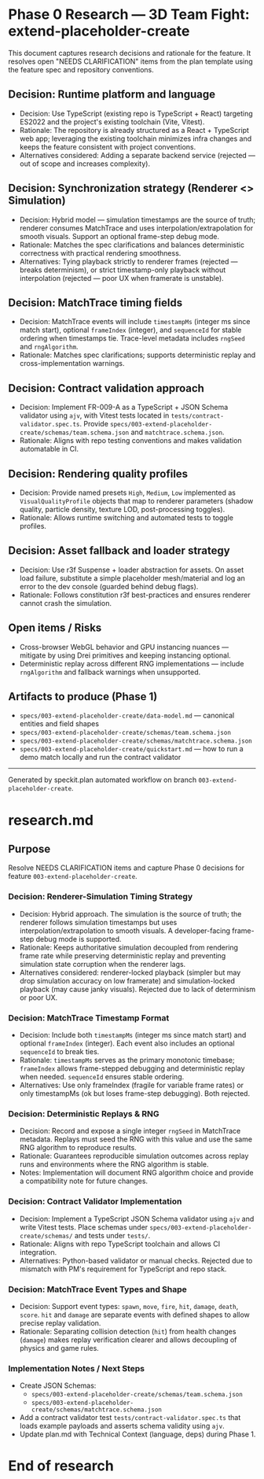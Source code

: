 # Phase 0 Research — 3D Team Fight: extend-placeholder-create

This document captures research decisions and rationale for the feature. It resolves open "NEEDS CLARIFICATION" items from the plan template using the feature spec and repository conventions.

## Decision: Runtime platform and language

- Decision: Use TypeScript (existing repo is TypeScript + React) targeting ES2022 and the project's existing toolchain (Vite, Vitest).
- Rationale: The repository is already structured as a React + TypeScript web app; leveraging the existing toolchain minimizes infra changes and keeps the feature consistent with project conventions.
- Alternatives considered: Adding a separate backend service (rejected — out of scope and increases complexity).

## Decision: Synchronization strategy (Renderer <> Simulation)

- Decision: Hybrid model — simulation timestamps are the source of truth; renderer consumes MatchTrace and uses interpolation/extrapolation for smooth visuals. Support an optional frame-step debug mode.
- Rationale: Matches the spec clarifications and balances deterministic correctness with practical rendering smoothness.
- Alternatives: Tying playback strictly to renderer frames (rejected — breaks determinism), or strict timestamp-only playback without interpolation (rejected — poor UX when framerate is unstable).

## Decision: MatchTrace timing fields

- Decision: MatchTrace events will include `timestampMs` (integer ms since match start), optional `frameIndex` (integer), and `sequenceId` for stable ordering when timestamps tie. Trace-level metadata includes `rngSeed` and `rngAlgorithm`.
- Rationale: Matches spec clarifications; supports deterministic replay and cross-implementation warnings.

## Decision: Contract validation approach

- Decision: Implement FR-009-A as a TypeScript + JSON Schema validator using `ajv`, with Vitest tests located in `tests/contract-validator.spec.ts`. Provide `specs/003-extend-placeholder-create/schemas/team.schema.json` and `matchtrace.schema.json`.
- Rationale: Aligns with repo testing conventions and makes validation automatable in CI.

## Decision: Rendering quality profiles

- Decision: Provide named presets `High`, `Medium`, `Low` implemented as `VisualQualityProfile` objects that map to renderer parameters (shadow quality, particle density, texture LOD, post-processing toggles).
- Rationale: Allows runtime switching and automated tests to toggle profiles.

## Decision: Asset fallback and loader strategy

- Decision: Use r3f Suspense + loader abstraction for assets. On asset load failure, substitute a simple placeholder mesh/material and log an error to the dev console (guarded behind debug flags).
- Rationale: Follows constitution r3f best-practices and ensures renderer cannot crash the simulation.

## Open items / Risks

- Cross-browser WebGL behavior and GPU instancing nuances — mitigate by using Drei primitives and keeping instancing optional.
- Deterministic replay across different RNG implementations — include `rngAlgorithm` and fallback warnings when unsupported.

## Artifacts to produce (Phase 1)

- `specs/003-extend-placeholder-create/data-model.md` — canonical entities and field shapes
- `specs/003-extend-placeholder-create/schemas/team.schema.json`
- `specs/003-extend-placeholder-create/schemas/matchtrace.schema.json`
- `specs/003-extend-placeholder-create/quickstart.md` — how to run a demo match locally and run the contract validator

---

Generated by speckit.plan automated workflow on branch `003-extend-placeholder-create`.
# research.md

## Purpose
Resolve NEEDS CLARIFICATION items and capture Phase 0 decisions for feature `003-extend-placeholder-create`.

### Decision: Renderer-Simulation Timing Strategy
- Decision: Hybrid approach. The simulation is the source of truth; the renderer follows simulation timestamps but uses interpolation/extrapolation to smooth visuals. A developer-facing frame-step debug mode is supported.
- Rationale: Keeps authoritative simulation decoupled from rendering frame rate while preserving deterministic replay and preventing simulation state corruption when the renderer lags.
- Alternatives considered: renderer-locked playback (simpler but may drop simulation accuracy on low framerate) and simulation-locked playback (may cause janky visuals). Rejected due to lack of determinism or poor UX.

### Decision: MatchTrace Timestamp Format
- Decision: Include both `timestampMs` (integer ms since match start) and optional `frameIndex` (integer). Each event also includes an optional `sequenceId` to break ties.
- Rationale: `timestampMs` serves as the primary monotonic timebase; `frameIndex` allows frame-stepped debugging and deterministic replay when needed. `sequenceId` ensures stable ordering.
- Alternatives: Use only frameIndex (fragile for variable frame rates) or only timestampMs (ok but loses frame-step debugging). Both rejected.

### Decision: Deterministic Replays & RNG
- Decision: Record and expose a single integer `rngSeed` in MatchTrace metadata. Replays must seed the RNG with this value and use the same RNG algorithm to reproduce results.
- Rationale: Guarantees reproducible simulation outcomes across replay runs and environments where the RNG algorithm is stable.
- Notes: Implementation will document RNG algorithm choice and provide a compatibility note for future changes.

### Decision: Contract Validator Implementation
- Decision: Implement a TypeScript JSON Schema validator using `ajv` and write Vitest tests. Place schemas under `specs/003-extend-placeholder-create/schemas/` and tests under `tests/`.
- Rationale: Aligns with repo TypeScript toolchain and allows CI integration.
- Alternatives: Python-based validator or manual checks. Rejected due to mismatch with PM's requirement for TypeScript and repo stack.

### Decision: MatchTrace Event Types and Shape
- Decision: Support event types: `spawn`, `move`, `fire`, `hit`, `damage`, `death`, `score`. `hit` and `damage` are separate events with defined shapes to allow precise replay validation.
- Rationale: Separating collision detection (`hit`) from health changes (`damage`) makes replay verification clearer and allows decoupling of physics and game rules.

### Implementation Notes / Next Steps
- Create JSON Schemas:
  - `specs/003-extend-placeholder-create/schemas/team.schema.json`
  - `specs/003-extend-placeholder-create/schemas/matchtrace.schema.json`
- Add a contract validator test `tests/contract-validator.spec.ts` that loads example payloads and asserts schema validity using `ajv`.
- Update plan.md with Technical Context (language, deps) during Phase 1.

# End of research
